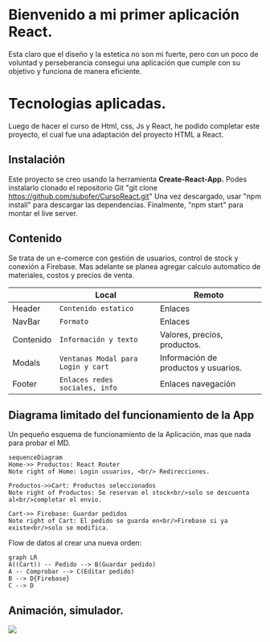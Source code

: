# Bienvenido a mi primer aplicación React.

Esta claro que el diseño y la estetica no son mi fuerte, pero con un poco de voluntad y perseberancia consegui una aplicación que cumple con su objetivo y funciona de manera eficiente.


# Tecnologias aplicadas.

Luego de hacer el curso de Html, css, Js y React, he podido completar este proyecto, el cual fue una adaptación del proyecto HTML a React.

## Instalación

Este proyecto se creo usando la herramienta **Create-React-App.**
Podes instalarlo clonado el repositorio Git "git clone https://github.com/subofer/CursoReact.git"
Una vez descargado, usar "npm install" para descargar las dependencias.
Finalmente, "npm start" para montar el live server.


## Contenido

Se trata de un e-comerce con gestión de usuarios, control de stock y conexión a Firebase.
Mas adelante se planea agregar calculo automatico de materiales, costos y precios de venta.

|                |Local                          |Remoto                       |
|----------------|-------------------------------|-----------------------------|
|Header          |`Contenido estatico`           	|Enlaces                    |
|NavBar          |`Formato`                      	|Enlaces					   |
|Contenido	 	 |`Información y texto`          	|Valores, precios, productos. |
|Modals			 |`Ventanas Modal para Login y cart`|Información de productos y usuarios.|
|Footer			 |`Enlaces redes sociales, info`	|Enlaces navegación|



## Diagrama limitado del funcionamiento de la App

Un pequeño esquema de funcionamiento de la Aplicación, mas que nada para probar el MD.

```mermaid
sequenceDiagram
Home->> Productos: React Router
Note right of Home: Login usuarios, <br/> Redirecciones.

Productos->>Cart: Productos seleccionados
Note right of Productos: Se reservan el stock<br/>solo se descuenta al<br/>completar el envio.

Cart->> Firebase: Guardar pedidos
Note right of Cart: El pedido se guarda en<br/>Firebase si ya existe<br/>solo se modifica.
```

Flow de datos al crear una nueva orden:

```mermaid
graph LR
A((Cart)) -- Pedido --> B(Guardar pedido)
A -- Comprobar --> C(Editar pedido)
B --> D{Firebase}
C --> D
```


## Animación, simulador.
![](LaCocina.gif)

